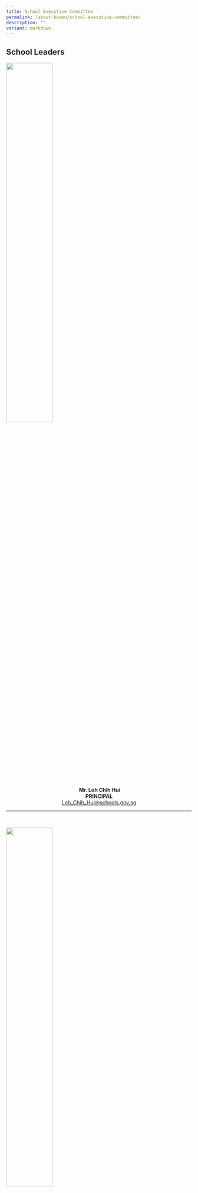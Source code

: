```yaml
---
title: School Executive Committee
permalink: /about-bowen/school-executive-committee/
description: ""
variant: markdown
---
```

<h2>School Leaders</h2>
<div class="isomer-image-wrapper">
<img style="width:50%" height="auto" width="100%" src="/images/Our%20People/Mr%20Loh%20Chih%20Hui.jpg">
</div>
<p style="text-align:center"><strong>&nbsp;Mr. Loh Chih Hui <br>PRINCIPAL</strong>
<br><a href="Loh_Chih_Hui@schools.gov.sg" rel="noopener noreferrer nofollow" target="_blank">Loh_Chih_Hui@schools.gov.sg</a>
</p>
<hr>
<p>
<br>
</p>
<div class="isomer-image-wrapper">
<img style="width:50%" height="auto" width="100%" src="/images/Our%20People/mr%20benjamin%20chen.jpg">
</div>
<p style="text-align:center"><strong>&nbsp;Mr. Chen Zhaokai Benjamin <br>VICE-PRINCIPAL</strong>
<br><a href="Chen_Zhaokai_Benjamin@schools.gov.sg" rel="noopener noreferrer nofollow" target="_blank">Chen_Zhaokai_Benjamin@schools.gov.sg</a>
</p>
<hr>
<p>
<br>
</p>
<div class="isomer-image-wrapper">
<img style="width:50%" height="auto" width="100%" src="/images/Our%20People/Mr_Goh_Kee_Yong.jpg">
</div>
<p style="text-align:center"><strong>&nbsp;Mr. Goh Kee Yong <br>VICE-PRINCIPAL</strong>
<br><a href="goh_kee_yong@schools.gov.sg" rel="noopener noreferrer nofollow" target="_blank">Goh_Kee_Yong@schools.gov.sg</a>
</p>
<hr>
<h2>Department Heads</h2>
<div class="isomer-image-wrapper">
<img style="width:30%" height="auto" width="100%" src="/images/Our%20People/Mrs-Serene-Goh.jpeg">
</div>
<p style="text-align:center"><strong>Mrs. Serene Goh <br>HOD / English Language and English Literature</strong>
<br><a href="serene_goh@schools.gov.sg" rel="noopener noreferrer nofollow" target="_blank">serene_goh@schools.gov.sg</a>
</p>
<hr>
<div class="isomer-image-wrapper">
<img style="width:30%" height="auto" width="100%" src="/images/Our%20People/MS-CHIA-CHOI-QUEEN-HODMTL.jpg">
</div>
<p style="text-align:center"><strong>Ms. Chia Choi Queen <br>HOD / Mother Tongue&nbsp;Languages</strong>
<br><a href="chia_choi_queen@schools.gov.sg" rel="noopener noreferrer nofollow" target="_blank">chia_choi_queen@schools.gov.sg</a>
</p>
<hr>
<div class="isomer-image-wrapper">
<img style="width:30%" height="auto" width="100%" src="/images/Our%20People/Mdm-Mah-CP.jpeg">
</div>
<p style="text-align:center"><strong>Mdm Mah Chwee Peng <br>HOD / Mathematics</strong>
<br><a href="mah_chwee_peng@schools.gov.sg" rel="noopener noreferrer nofollow" target="_blank">mah_chwee_peng@schools.gov.sg</a>
</p>
<hr>
<hr>
<div class="isomer-image-wrapper">
<img style="width:30%" height="auto" width="100%" src="/images/Our%20People/MS-KAREN-CHIA-HOD-HUMANITIES.jpeg">
</div>
<p style="text-align:center"><strong>Ms. Karen Chia Hui Lyn <br>HOD / Humanities</strong>
<br><a href="karen_chia_hui_lyn@schools.gov.sg" rel="noopener noreferrer nofollow" target="_blank">karen_chia_hui_lyn@schools.gov.sg</a>
</p>
<hr>
<div class="isomer-image-wrapper">
<img style="width:30%" height="auto" width="100%" src="/images/Our%20People/Mr-Jason-Yap.jpeg">
</div>
<p style="text-align:center"><strong>Mr. Jason Yap <br>HOD / Craft &amp; Technology</strong>
<br><a href="yap_chee_han@schools.gov.sg" rel="noopener noreferrer nofollow" target="_blank">yap_chee_han@schools.gov.sg</a>
</p>
<hr>
<div class="isomer-image-wrapper">
<img style="width:30%" height="auto" width="100%" src="/images/Our%20People/Mr-Poon-Zi-Li.jpg">
</div>
<p style="text-align:center"><strong>Mr. Poon Zi Li <br>HOD / PE &amp; CCA</strong>
<br><a href="poon_zi_li@schools.gov.sg" rel="noopener noreferrer nofollow" target="_blank">poon_zi_li@schools.gov.sg</a>
</p>
<hr>
<div class="isomer-image-wrapper">
<img style="width:30%" height="auto" width="100%" src="/images/Our%20People/MR-DOMINIC-GOH.jpeg">
</div>
<p style="text-align:center"><strong>Mr. Dominic Goh<br>HOD / Character &amp; Citizenship Education</strong>
<br><a href="dominic_goh_buan_chuan@schools.gov.sg" rel="noopener noreferrer nofollow" target="_blank">dominic_goh_buan_chuan@schools.gov.sg</a>
</p>
<hr>
<div class="isomer-image-wrapper">
<img style="width:30%" height="auto" width="100%" src="/images/Our%20People/Mr-Tan-Kok-Boon.jpeg">
</div>
<p style="text-align:center"><strong>Mr. Tan Kok Boon<br>HOD / ICT</strong>
<br><a href="tan_kok_boon@schools.gov.sg" rel="noopener noreferrer nofollow" target="_blank">tan_kok_boon@schools.gov.sg</a>
</p>
<hr>
<div class="isomer-image-wrapper">
<img style="width:30%" height="auto" width="100%" src="/images/Our%20People/Mr-Juriamy-Abu-Bakar.jpeg">
</div>
<p style="text-align:center"><strong>Mr. Juraimy Abu Bakar<br>HOD / Student Well-Being</strong>
<br><a href="juraimy_abu_bakar@schools.gov.sg" rel="noopener noreferrer nofollow" target="_blank">juraimy_abu_bakar@schools.gov.sg</a>
</p>
<hr>
<div class="isomer-image-wrapper">
<img style="width:30%" height="auto" width="100%" src="/images/Our%20People/Mrs-Normala-Chang.jpg">
</div>
<p style="text-align:center"><strong>Head / Student Management</strong>
<br><a href="normala_mohamed_saleh_ma@schools.gov.sg" rel="noopener noreferrer nofollow" target="_blank">normala_mohamed_saleh_ma@schools.gov.sg</a>
</p>
<hr>
<div class="isomer-image-wrapper">
<img style="width:30%" height="auto" width="100%" src="/images/Our%20People/Mrs-Jermaine-Ng.jpeg">
</div>
<p style="text-align:center"><strong>Mrs. Jermaine Ng<br>School Staff Developer</strong>
<br><a href="lee_soo_sian_jermaine@schools.gov.sg" rel="noopener noreferrer nofollow" target="_blank">lee_soo_sian_jermaine@schools.gov.sg</a>
</p>
<hr>
<h2>Year Heads</h2>
<div class="isomer-image-wrapper">
<img style="width:30%" height="auto" width="100%" src="/images/Our%20People/MRS-CHAN-SOO-YONG.jpeg">
</div>
<p style="text-align:center"><strong>Mrs. Chan Soo Yong<br>Year Head Secondary 1 (2024)</strong>
<br><a href="lim_soo_yong@schools.gov.sg" rel="noopener noreferrer nofollow" target="_blank">lim_soo_yong@schools.gov.sg</a>
</p>
<hr>
<div class="isomer-image-wrapper">
<img style="width:30%" height="auto" width="100%" src="/images/Our%20People/Ms-Sharifah-Kamelia.jpeg">
</div>
<p style="text-align:center"><strong>Ms. Sharifah Kamelia<br>Year Head Secondary 2 (2024)</strong>
<br><a href="sharifah_kamelia_syed@schools.gov.sg" rel="noopener noreferrer nofollow" target="_blank">sharifah_kamelia_syed@schools.gov.sg</a>
</p>
<hr>
<div class="isomer-image-wrapper">
<img style="width:30%" height="auto" width="100%" src="/images/Our%20People/Ms-Estelle-Chong.jpeg">
</div>
<p style="text-align:center"><strong>Ms. Estelle Chong<br>Year Head Secondary 3 (2024)</strong>
<br><a href="estelle_chong_chyi_shin@schools.gov.sg" rel="noopener noreferrer nofollow" target="_blank">estelle_chong_chyi_shin@schools.gov.sg</a>
</p>
<hr>
<div class="isomer-image-wrapper">
<img style="width:30%" height="auto" width="100%" src="/images/Our%20People/MS-BERNICE-TEY.jpeg">
</div>
<p style="text-align:center"><strong>Mrs. Bernice Kuan<br>Year Head Secondary 4/5 (2024)</strong>
<br><a href="tey_puay_leng@schools.gov.sg" rel="noopener noreferrer nofollow" target="_blank">tey_puay_leng@schools.gov.sg</a>
</p>
<hr>
<p></p>